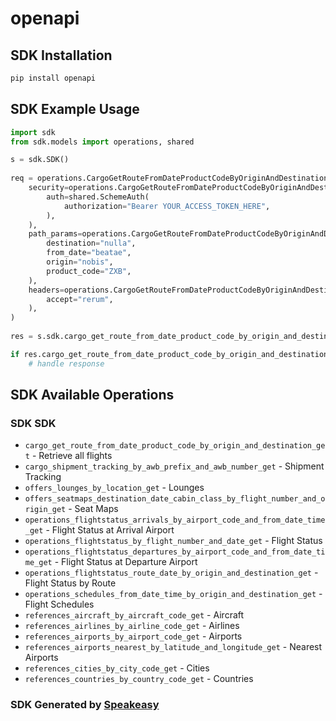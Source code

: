 # openapi

<!-- Start SDK Installation -->
## SDK Installation

```bash
pip install openapi
```
<!-- End SDK Installation -->

<!-- Start SDK Example Usage -->
## SDK Example Usage

```python
import sdk
from sdk.models import operations, shared

s = sdk.SDK()
    
req = operations.CargoGetRouteFromDateProductCodeByOriginAndDestinationGetRequest(
    security=operations.CargoGetRouteFromDateProductCodeByOriginAndDestinationGetSecurity(
        auth=shared.SchemeAuth(
            authorization="Bearer YOUR_ACCESS_TOKEN_HERE",
        ),
    ),
    path_params=operations.CargoGetRouteFromDateProductCodeByOriginAndDestinationGetPathParams(
        destination="nulla",
        from_date="beatae",
        origin="nobis",
        product_code="ZXB",
    ),
    headers=operations.CargoGetRouteFromDateProductCodeByOriginAndDestinationGetHeaders(
        accept="rerum",
    ),
)
    
res = s.sdk.cargo_get_route_from_date_product_code_by_origin_and_destination_get(req)

if res.cargo_get_route_from_date_product_code_by_origin_and_destination_get_200_application_json_object is not None:
    # handle response
```
<!-- End SDK Example Usage -->

<!-- Start SDK Available Operations -->
## SDK Available Operations

### SDK SDK

* `cargo_get_route_from_date_product_code_by_origin_and_destination_get` - Retrieve all flights
* `cargo_shipment_tracking_by_awb_prefix_and_awb_number_get` - Shipment Tracking
* `offers_lounges_by_location_get` - Lounges
* `offers_seatmaps_destination_date_cabin_class_by_flight_number_and_origin_get` - Seat Maps
* `operations_flightstatus_arrivals_by_airport_code_and_from_date_time_get` - Flight Status at Arrival Airport
* `operations_flightstatus_by_flight_number_and_date_get` - Flight Status
* `operations_flightstatus_departures_by_airport_code_and_from_date_time_get` - Flight Status at Departure Airport
* `operations_flightstatus_route_date_by_origin_and_destination_get` - Flight Status by Route
* `operations_schedules_from_date_time_by_origin_and_destination_get` - Flight Schedules
* `references_aircraft_by_aircraft_code_get` - Aircraft
* `references_airlines_by_airline_code_get` - Airlines
* `references_airports_by_airport_code_get` - Airports
* `references_airports_nearest_by_latitude_and_longitude_get` - Nearest Airports
* `references_cities_by_city_code_get` - Cities
* `references_countries_by_country_code_get` - Countries

<!-- End SDK Available Operations -->

### SDK Generated by [Speakeasy](https://docs.speakeasyapi.dev/docs/using-speakeasy/client-sdks)
